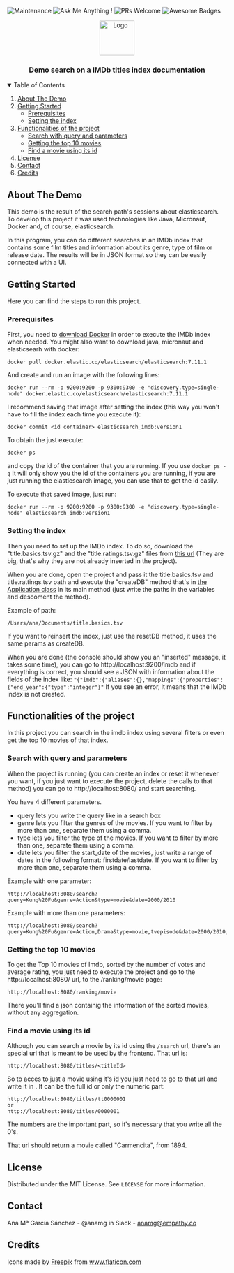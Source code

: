 ![Maintenance](https://img.shields.io/badge/Maintained%3F-yes-green.svg)
![Ask Me Anything !](https://img.shields.io/badge/Ask%20me-anything-1abc9c.svg)
![PRs Welcome](https://img.shields.io/badge/PRs-welcome-brightgreen.svg?style=flat-square)
![Awesome Badges](https://img.shields.io/badge/badges-awesome-green.svg)

<!-- PROJECT LOGO -->
<p align="center">
  <img src="https://user-images.githubusercontent.com/49797815/112634739-3fd3ec80-8e3b-11eb-8c3a-977ae26803b7.png" alt="Logo" width="80" height="80">
</p>
<h3 align="center">Demo search on a IMDb titles index documentation</h3>

<!-- TABLE OF CONTENTS -->
<details open="open">
  <summary>Table of Contents</summary>
  <ol>
    <li> <a href="#about-the-demo">About The Demo</a></li>
    <li>
      <a href="#getting-started">Getting Started</a>
      <ul>
        <li><a href="#prerequisites">Prerequisites</a></li>
        <li><a href="#setting-the-index">Setting the index</a></li>
      </ul>
    </li>
    <li><a href="#functionalities-of-the-project">Functionalities of the project</a>
    <ul>
      <li><a href="#search-with-query-and-parameters">Search with query and parameters</a></li>
      <li><a href="#getting-the-top-10-movies">Getting the top 10 movies</a></li>
      <li><a href="#find-a-movie-using-its-id">Find a movie using its id</a></li>
    </ul>
      </li>
    <li><a href="#license">License</a></li>
    <li><a href="#contact">Contact</a></li>
    <li><a href="#credits">Credits</a></li>
  </ol>
</details>

<!-- ABOUT -->
## About The Demo

This demo is the result of the search path's sessions about elasticsearch. To develop this project it was used technologies like Java, Micronaut, Docker and, of course, elasticsearch.

In this program, you can do different searches in an IMDb index that contains some film titles and information about its genre, type of film or release date. The results will be in JSON format so they can be easily connected with a UI.

<!-- GETTING STARTED -->
## Getting Started
Here you can find the steps to run this project.
### Prerequisites
First, you need to [download Docker](https://hub.docker.com/editions/community/docker-ce-desktop-mac/) in order to execute the IMDb index when needed. You might also want to download java, micronaut and elasticsearh with docker:
```
docker pull docker.elastic.co/elasticsearch/elasticsearch:7.11.1
```
And create and run an image with the following lines:
```
docker run --rm -p 9200:9200 -p 9300:9300 -e "discovery.type=single-node" docker.elastic.co/elasticsearch/elasticsearch:7.11.1
```
I recommend saving that image after setting the index (this way you won't have to fill the index each time you execute it):

```
docker commit <id container> elasticsearch_imdb:version1
```

To obtain the <id container> just execute:

```
docker ps
```

and copy the id of the container that you are running. If you use `` docker ps -q `` It will only show you the id of the containers you are running, if you are just running the elasticsearch image, you can use that to get the id easily.

To execute that saved image, just run:
```
docker run --rm -p 9200:9200 -p 9300:9300 -e "discovery.type=single-node" elasticsearch_imdb:version1
```
### Setting the index

Then you need to set up the IMDb index. To do so, download the "title.basics.tsv.gz" and the "title.ratings.tsv.gz" files from [this url](https://datasets.imdbws.com/) (They are big, that's why they are not already inserted in the project).

When you are done, open the project and pass it the title.basics.tsv and title.rattings.tsv path and execute the "createDB" method that's in [the Application class](https://github.com/AnaGciaSchz/demoSearch/blob/master/src/main/java/com/main/Application.java) in its main method (just write the paths in the variables and descoment the method).

Example of path:
```
/Users/ana/Documents/title.basics.tsv
```

If you want to reinsert the index, just use the resetDB method, it uses the same params as createDB.

When you are done (the console should show you an "inserted" message, it takes some time), you can go to http://localhost:9200/imdb and if everything is correct, you should see a JSON with information about the fields of the index like:
``
"{"imdb":{"aliases":{},"mappings":{"properties":{"end_year":{"type":"integer"}"
``
If you see an error, it means that the IMDb index is not created.

## Functionalities of the project
In this project you can search in the imdb index using several filters or even get the top 10 movies of that index.
### Search with query and parameters

When the project is running (you can create an index or reset it whenever you want, if you just want to execute the project, delete the calls to that method) you can go to http://localhost:8080/ and start searching.

You have 4 different parameters. 
* query lets you write the query like in a search box
* genre lets you filter the genres of the movies. If you want to filter by more than one, separate them using a comma.
* type lets you filter the type of the movies. If you want to filter by more than one, separate them using a comma.
* date lets you filter the start_date of the movies, just write a range of dates in the following format: firstdate/lastdate. If you want to filter by more than one, separate them using a comma.

Example with one parameter:
```
http://localhost:8080/search?query=Kung%20Fu&genre=Action&type=movie&date=2000/2010
```

Example with more than one parameters:
```
http://localhost:8080/search?query=Kung%20Fu&genre=Action,Drama&type=movie,tvepisode&date=2000/2010,1990/1999
```
### Getting the top 10 movies
To get the Top 10 movies of Imdb, sorted by the number of votes and average rating, you just need to execute the project and go to the http://localhost:8080/ url, to the /ranking/movie page:
```
http://localhost:8080/ranking/movie
```
There you'll find a json containig the information of the sorted movies, without any aggregation.

### Find a movie using its id

Although you can search a movie by its id using the `` /search `` url, there's an special url that is meant to be used by the frontend. That url is:
```
http://localhost:8080/titles/<titleId>
```
So to acces to just a movie using it's id you just need to go to that url and write it in <titleId>. It can be the full id or only the numeric part:
  
 ```
http://localhost:8080/titles/tt0000001
 or
http://localhost:8080/titles/0000001
```
The numbers are the important part, so it's necessary that you write all the 0's.

That url should return a movie called "Carmencita", from 1894.
<!-- LICENSE -->
## License

Distributed under the MIT License. See `LICENSE` for more information.

<!-- CONTACT -->
## Contact

Ana Mª García Sánchez - @anamg in Slack - anamg@empathy.co

<!-- CREDITS -->
## Credits
<div>Icons made by <a href="https://www.freepik.com" title="Freepik">Freepik</a> from <a href="https://www.flaticon.com/" title="Flaticon">www.flaticon.com</a></div>


